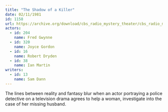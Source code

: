 ```yaml
---
title: "The Shadow of a Killer"
date: 02/11/1981
id: 1158
url: https://archive.org/download/cbs_radio_mystery_theater/cbs_radio_mystery_theater-1151-1200.zip/cbs_radio_mystery_theater-1151-1200%2Fcbsrmt_1158_shadow_of_a_killer.mp3
actors:  
  - id: 204
    name: Fred Gwynne  
  - id: 320
    name: Joyce Gordon  
  - id: 16
    name: Robert Dryden  
  - id: 38
    name: Ian Martin
writers:  
  - id: 13
    name: Sam Dann
---
```

The lines between reality and fantasy blur when an actor portraying a police detective on a television drama agrees to help a woman, investigate into the case of her missing husband.